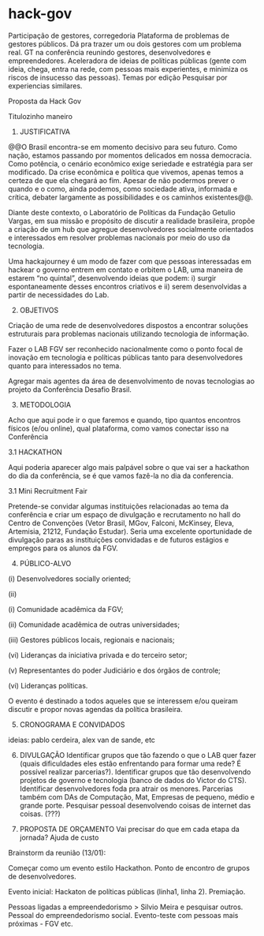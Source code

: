 # hack-gov

Participação de gestores, corregedoria
Plataforma de problemas de gestores públicos. Dá pra trazer um ou dois gestores com um problema real. 
GT na conferência reunindo gestores, desenvolvedores e empreendedores. 
Aceleradora de ideias de políticas públicas (gente com ideia, chega, entra na rede, com pessoas mais experientes, e minimiza os riscos de insucesso das pessoas).
Temas por edição
Pesquisar por experiencias similares. 

Proposta da Hack Gov

Titulozinho maneiro

1. JUSTIFICATIVA

@@O Brasil encontra-se em momento decisivo para seu futuro. Como nação, estamos passando por momentos delicados em nossa democracia. Como potência, o cenário econômico exige seriedade e estratégia para ser modificado. Da crise econômica e política que vivemos, apenas temos a certeza de que ela chegará ao fim. Apesar de não podermos prever o quando e o como, ainda podemos, como sociedade ativa, informada e crítica, debater largamente as possibilidades e os caminhos existentes@@.

Diante deste contexto, o Laboratório de Políticas da Fundação Getulio Vargas, em sua missão e propósito de discutir a realidade brasileira, propõe a criação de um hub que agregue desenvolvedores socialmente orientados e interessados em resolver problemas nacionais por meio do uso da tecnologia.

Uma hackajourney é um modo de fazer com que pessoas interessadas em hackear o governo entrem em contato e orbitem o LAB, uma maneira de estarem “no quintal”, desenvolvendo ideias que podem: i) surgir espontaneamente desses encontros criativos e ii) serem desenvolvidas a partir de necessidades do Lab.


2. OBJETIVOS

Criação de uma rede de desenvolvedores dispostos a encontrar soluções estruturais para problemas nacionais utilizando tecnologia de informação. 

Fazer o LAB FGV ser reconhecido nacionalmente como o ponto focal de inovação em tecnologia e políticas públicas tanto para desenvolvedores quanto para interessados no tema.

Agregar mais agentes da área de desenvolvimento de novas tecnologias ao projeto da Conferência Desafio Brasil.



3. METODOLOGIA 

Acho que aqui pode ir o que faremos e quando, tipo quantos encontros físicos (e/ou online), qual plataforma, como vamos conectar isso na Conferência

3.1 HACKATHON

Aqui poderia aparecer algo mais palpável sobre o que vai ser a hackathon do dia da conferência, se é que vamos fazê-la no dia da conferencia.



3.1 Mini Recruitment Fair

Pretende-se convidar algumas instituições relacionadas ao tema da conferência e criar um 
espaço de divulgação e recrutamento no hall do Centro de Convenções (Vetor Brasil, MGov,
Falconi, McKinsey, Eleva, Artemisia, 21212, Fundação Estudar). Seria uma excelente oportunidade de divulgação paras as instituições convidadas e de futuros estágios e empregos
para os alunos da FGV.


4. PÚBLICO-ALVO

(i) Desenvolvedores socially oriented;

 (ii) 

(i) Comunidade acadêmica da FGV;

(ii) Comunidade acadêmica de outras universidades;

(iii) Gestores públicos locais, regionais e nacionais;

(vi) Lideranças da iniciativa privada e do terceiro setor;

(v) Representantes do poder Judiciário e dos órgãos de controle;

(vi) Lideranças políticas.

O evento é destinado a todos aqueles que se interessem e/ou queiram discutir e propor novas agendas da política brasileira.


5. CRONOGRAMA E CONVIDADOS

ideias: pablo cerdeira, alex van de sande, etc



6. DIVULGAÇÃO
Identificar grupos que tão fazendo o que o LAB quer fazer (quais dificuldades eles estão enfrentando para formar uma rede? É possível realizar parcerias?).
Identificar grupos que tão desenvolvendo projetos de governo e tecnologia (banco de dados do Victor do CTS).
Identificar desenvolvedores foda pra atrair os menores.
Parcerias também com DAs de Computação, Mat, Empresas de pequeno, médio e grande porte.
Pesquisar pessoal desenvolvendo coisas de internet das coisas. (???)


7. PROPOSTA DE ORÇAMENTO 
Vai precisar do que em cada etapa da jornada?
Ajuda de custo




Brainstorm da reunião (13/01):


Começar como um evento estilo Hackathon. 
Ponto de encontro de grupos de desenvolvedores.

Evento inicial: Hackaton de políticas públicas (linha1, linha 2).
Premiação.

Pessoas ligadas a empreendedorismo > Silvio Meira e pesquisar outros.
Pessoal do empreendedorismo social.
Evento-teste com pessoas mais próximas - FGV etc.




